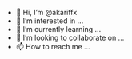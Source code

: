 - 👋 Hi, I’m @akariffx
- 👀 I’m interested in ...
- 🌱 I’m currently learning ...
- 💞️ I’m looking to collaborate on ...
- 📫 How to reach me ...

<!---
akariffx/akariffx is a ✨ special ✨ repository because its `README.md` (this file) appears on your GitHub profile.
You can click the Preview link to take a look at your changes.
--->
